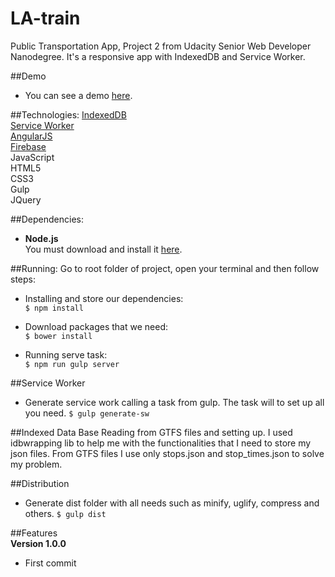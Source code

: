# LA-train
Public Transportation App, Project 2 from Udacity Senior Web Developer Nanodegree. It's a responsive app with IndexedDB and Service Worker.

##Demo
- You can see a demo [here](https://udacitytwo.firebaseapp.com/#/dashboard).

##Technologies:
[IndexedDB](https://developer.mozilla.org/en/docs/Web/API/IndexedDB_API)  
[Service Worker](https://developer.mozilla.org/en-US/docs/Web/API/Service_Worker_API)  
[AngularJS](https://angularjs.org/)   
[Firebase](https://www.firebase.com/)  
JavaScript  
HTML5  
CSS3  
Gulp  
JQuery  

##Dependencies:
- **Node.js**  
You must download and install it [here](https://nodejs.org/en/).

##Running:
Go to root folder of project, open your terminal and then follow steps:  

- Installing and store our dependencies:  
`$ npm install`

- Download packages that we need:  
`$ bower install`

- Running serve task:  
`$ npm run gulp server`

##Service Worker
- Generate service work calling a task from gulp. The task will to set up all you need.
`$ gulp generate-sw`

##Indexed Data Base
  Reading from GTFS files and setting up. I used idbwrapping lib to help me with the functionalities that I need to store my json files. From GTFS files I use only stops.json and stop_times.json to solve my problem.

##Distribution
- Generate dist folder with all needs such as minify, uglify, compress and others.
`$ gulp dist`

##Features  
**Version 1.0.0**  
- First commit
